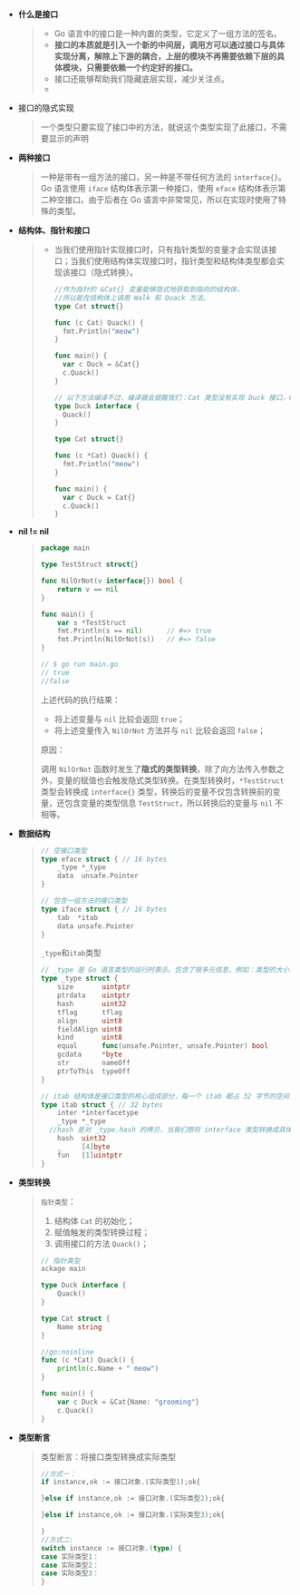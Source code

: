 * **什么是接口**

  > * Go 语言中的接口是一种内置的类型，它定义了一组方法的签名。
  > * **接口的本质就是引入一个新的中间层，调用方可以通过接口与具体实现分离，解除上下游的耦合，上层的模块不再需要依赖下层的具体模块，只需要依赖一个约定好的接口。**
  > * 接口还能够帮助我们隐藏底层实现，减少关注点。
  > * 

* 接口的隐式实现

  > 一个类型只要实现了接口中的方法，就说这个类型实现了此接口，不需要显示的声明

* **两种接口**

  > 一种是带有一组方法的接口，另一种是不带任何方法的 `interface{}`。Go 语言使用 `iface` 结构体表示第一种接口，使用 `eface` 结构体表示第二种空接口。由于后者在 Go 语言中非常常见，所以在实现时使用了特殊的类型。

* **结构体、指针和接口**

  > * 当我们使用指针实现接口时，只有指针类型的变量才会实现该接口；当我们使用结构体实现接口时，指针类型和结构体类型都会实现该接口（隐式转换）。
  >
  >   ```go
  >   //作为指针的 &Cat{} 变量能够隐式地获取到指向的结构体，
  >   //所以能在结构体上调用 Walk 和 Quack 方法。
  >   type Cat struct{}
  >   
  >   func (c Cat) Quack() {
  >   	fmt.Println("meow")
  >   }
  >   
  >   func main() {
  >   	var c Duck = &Cat{}
  >   	c.Quack()
  >   }
  >   
  >   // 以下方法编译不过，编译器会提醒我们：Cat 类型没有实现 Duck 接口，Quack 方法的接受者是指针。
  >   type Duck interface {
  >   	Quack()
  >   }
  >   
  >   type Cat struct{}
  >   
  >   func (c *Cat) Quack() {
  >   	fmt.Println("meow")
  >   }
  >   
  >   func main() {
  >   	var c Duck = Cat{}
  >   	c.Quack()
  >   }
  >   
  >   ```
  >
  >   

* **nil != nil**

  > ```go
  > package main
  > 
  > type TestStruct struct{}
  > 
  > func NilOrNot(v interface{}) bool {
  > 	return v == nil
  > }
  > 
  > func main() {
  > 	var s *TestStruct
  > 	fmt.Println(s == nil)      // #=> true
  > 	fmt.Println(NilOrNot(s))   // #=> false
  > }
  > 
  > // $ go run main.go
  > // true
  > //false
  > ```
  >
  > 上述代码的执行结果：
  >
  > - 将上述变量与 `nil` 比较会返回 `true`；
  > - 将上述变量传入 `NilOrNot` 方法并与 `nil` 比较会返回 `false`；
  >
  > 原因：
  >
  > 调用 `NilOrNot` 函数时发生了**隐式的类型转换**，除了向方法传入参数之外，变量的赋值也会触发隐式类型转换。在类型转换时，`*TestStruct` 类型会转换成 `interface{}` 类型，转换后的变量不仅包含转换前的变量，还包含变量的类型信息 `TestStruct`，所以转换后的变量与 `nil` 不相等。
  
* **数据结构**

  > ```go
  > // 空接口类型
  > type eface struct { // 16 bytes
  > 	_type *_type
  > 	data  unsafe.Pointer
  > }
  > 
  > // 包含一组方法的接口类型
  > type iface struct { // 16 bytes
  > 	tab  *itab
  > 	data unsafe.Pointer
  > }
  > 
  > ```
  >
  > `_type`和`itab`类型
  >
  > ```go
  > // _type 是 Go 语言类型的运行时表示。包含了很多元信息，例如：类型的大小、哈希、对齐以及种类等。
  > type _type struct {
  > 	size       uintptr
  > 	ptrdata    uintptr
  > 	hash       uint32
  > 	tflag      tflag
  > 	align      uint8
  > 	fieldAlign uint8
  > 	kind       uint8
  > 	equal      func(unsafe.Pointer, unsafe.Pointer) bool
  > 	gcdata     *byte
  > 	str        nameOff
  > 	ptrToThis  typeOff
  > }
  > 
  > // itab 结构体是接口类型的核心组成部分，每一个 itab 都占 32 字节的空间，我们可以将其看成接口类型和具体类型的组合，它们分别用 inter 和 _type 两个字段表示：
  > type itab struct { // 32 bytes
  > 	inter *interfacetype
  > 	_type *_type
  >   //hash 是对 _type.hash 的拷贝，当我们想将 interface 类型转换成具体类型时，可以使用该字段快速判断目标类型和具体类型 _type 是否一致；
  > 	hash  uint32
  > 	_     [4]byte
  > 	fun   [1]uintptr
  > }
  > ```

* **类型转换**

  > `指针类型`：
  >
  > 1. 结构体 `Cat` 的初始化；
  > 2. 赋值触发的类型转换过程；
  > 3. 调用接口的方法 `Quack()`；
  >
  > ```go
  > // 指针类型
  > ackage main
  > 
  > type Duck interface {
  > 	Quack()
  > }
  > 
  > type Cat struct {
  > 	Name string
  > }
  > 
  > //go:noinline
  > func (c *Cat) Quack() {
  > 	println(c.Name + " meow")
  > }
  > 
  > func main() {
  > 	var c Duck = &Cat{Name: "grooming"}
  > 	c.Quack()
  > }
  > ```

* **类型断言**

  > 类型断言：将接口类型转换成实际类型
  >
  > ```go
  > //方式一：
  > if instance,ok := 接口对象.(实际类型1);ok{
  > 
  > }else if instance,ok := 接口对象.(实际类型2);ok{
  > 
  > }else if instance,ok := 接口对象.(实际类型3);ok{
  > 
  > }
  > //方式二:
  > switch instance := 接口对象.(type) {
  > case 实际类型1：
  > case 实际类型2：
  > case 实际类型3：
  > }
  > ```
  >
  > 
